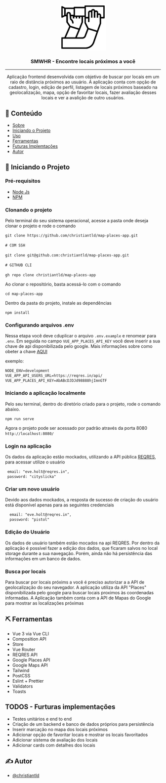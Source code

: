 <p align="center">
  <a href="" rel="noopener">
 <img width=150px height=150px src="https://github.com/christiantld/map-places-app/blob/master/src/assets/icons/logo.svg" alt="Project logo"></a>
</p>

<h3 align="center">SMWHR -  Encontre locais próximos a você</h3>

<div align="center">

</div>

---

<p align="center" name="about"> Aplicação frontend desenvolvida com objetivo de buscar por locais em um raio de distância próximos ao usuário. A aplicação conta com opção de cadastro, login, edição de perfil, listagem de locais próximos baseado na geolocalização, mapa, opção de favoritar locais, fazer avaliação desses locais e ver a avalição de outro usuários.
</p>

## 📝 Conteúdo

- [Sobre](#about)
- [Iniciando o Projeto](#getting_started)
- [Uso](#usage)
- [Ferramentas](#built_using)
- [Futuras Implemtações](#todos)
- [Autor](#authors)

## 🏁 Iniciando o Projeto <a name = "getting_started"></a>

### Pré-requisitos

* [Node Js](https://nodejs.org/en/)
* [NPM](https://www.npmjs.com/get-npm)

### Clonando o projeto

Pelo terminal do seu sistema operacional, acesse a pasta onde deseja clonar o projeto e rode o comando

```
git clone https://github.com/christiantld/map-places-app.git

# COM SSH

git clone git@github.com:christiantld/map-places-app.git

# GITHUB CLI

gh repo clone christiantld/map-places-app
```

Ao clonar o repositório, basta acessá-lo com o comando

```
cd map-places-app
```

Dentro da pasta do projeto, instale as dependências

```
npm install
```

### Configurando arquivos .env

Nessa etapa você deve cduplicar o arquivo `.env.example` e renomear para `.env`. Em seguida no campo `VUE_APP_PLACES_API_KEY` você deve inserir a sua chave de api disponibilizada pelo google. Mais informações sobre como obeter a chave [AQUI](https://developers.google.com/places/web-service/get-api-key)

exemplo:
```
NODE_ENV=development
VUE_APP_API_USERS_URL=https://reqres.in/api/
VUE_APP_PLACES_API_KEY=AbABcDJDJd98888hjImnGTF
```

### Iniciando a aplicação localmente
Pelo seu terminal, dentro do diretório criado para o projeto, rode o comando abaixo.
```
npm run serve
```
Agora o projeto pode ser acessado por padrão através da porta 8080
`http://localhost:8080/`

### Login na aplicação

Os dados da aplicação estão mockados, utilizando a API pública [REQRES](https://reqres.in/), para acessar utilize o usuário
```
 email: "eve.holt@reqres.in",
 password: "cityslicka"
```

### Criar um novo usuário

Devido aos dados mockados, a resposta de sucesso de criação do usuário está disponível apenas para as seguintes credenciais
```
  email: "eve.holt@reqres.in",
  password: "pistol"
```

### Edição do Usuário

Os dados de usuário também estão mocados na api REQRES. Por dentro da aplicação é possível fazer a edição dos dados, que ficaram salvos no local storage durante a sua navegação. Porém, ainda não há persistência das informações em um banco de dados.

### Busca por locais

Para buscar por locais próxims a você é preciso autorizar a a API de geolocalização do seu navegador. A aplicação utiliza da API "Places" disponibilizada pelo google para buscar locais proximos às coordenadas informadas. A Aplicação também conta com a API de Mapas do Google para mostrar as localizações próximas

## ⛏️ Ferramentas <a name = "built_using"></a>

- Vue 3 via Vue CLI
- Composition API
- Store
- Vue Router
- REQRES API
- Google Places API
- Google Maps API
- Tailwind
- PostCSS
- Eslint + Prettier
- Validators
- Toasts

## TODOS - Furturas implementações<a name = "todos"></a>

- Testes unitários e end to end
- Criação de um backend e banco de dados próprios para persistência
- Inserir marcação no mapa dos locais próximos
- Adicionar opção de favoritar locais e mostrar os locais favoritados
- Adicionar sistema de avaliação dos locais
- Adicionar cards com detalhes dos locais

## ✍️ Autor <a name = "authors"></a>

- [@christiantld](https://github.com/christiantld)

